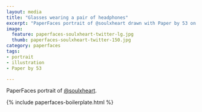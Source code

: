 ```yaml
---
layout: media
title: "Glasses wearing a pair of headphones"
excerpt: "PaperFaces portrait of @soulxheart drawn with Paper by 53 on an iPad."
image: 
  feature: paperfaces-soulxheart-twitter-lg.jpg
  thumb: paperfaces-soulxheart-twitter-150.jpg
category: paperfaces
tags: 
- portrait
- illustration
- Paper by 53

---
```


PaperFaces portrait of [@soulxheart](http://twitter.com/soulxheart).

{% include paperfaces-boilerplate.html %}